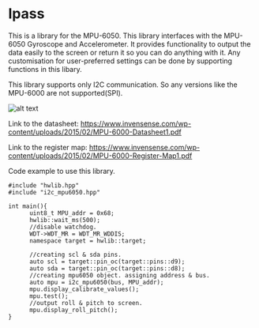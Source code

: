 # Ipass

This is a library for the MPU-6050.
This library interfaces with the MPU-6050 Gyroscope and Accelerometer. It provides functionality to output the data easily to the screen
or return it so you can do anything with it. Any customisation for user-preferred settings can be done by supporting functions in this libary.

This library supports only I2C communication. So any versions like the MPU-6000 are not supported(SPI).

![alt text](https://i.imgur.com/NcQi8zY.png)

Link to the datasheet:
https://www.invensense.com/wp-content/uploads/2015/02/MPU-6000-Datasheet1.pdf

Link to the register map:
https://www.invensense.com/wp-content/uploads/2015/02/MPU-6000-Register-Map1.pdf

Code example to use this library.


```
#include "hwlib.hpp"
#include "i2c_mpu6050.hpp"

int main(){
      uint8_t MPU_addr = 0x68;
      hwlib::wait_ms(500);
      //disable watchdog.
      WDT->WDT_MR = WDT_MR_WDDIS;
      namespace target = hwlib::target;
  
      //creating scl & sda pins.
      auto scl = target::pin_oc(target::pins::d9);
      auto sda = target::pin_oc(target::pins::d8);
      //creating mpu6050 object. assigning address & bus.
      auto mpu = i2c_mpu6050(bus, MPU_addr);
      mpu.display_calibrate_values();
      mpu.test();
      //output roll & pitch to screen.
      mpu.display_roll_pitch();
}
```
